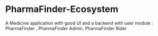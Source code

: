 # PharmaFinder-Ecosystem
A Medicine application with good UI and a backend with user module : PharmaFinder , PharmaFinder Admin, PharmaFinder Rider
